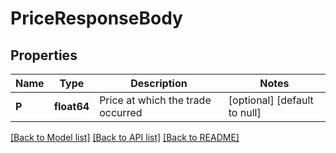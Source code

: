 # PriceResponseBody

## Properties
Name | Type | Description | Notes
------------ | ------------- | ------------- | -------------
**P** | **float64** | Price at which the trade occurred | [optional] [default to null]

[[Back to Model list]](../README.md#documentation-for-models) [[Back to API list]](../README.md#documentation-for-api-endpoints) [[Back to README]](../README.md)

